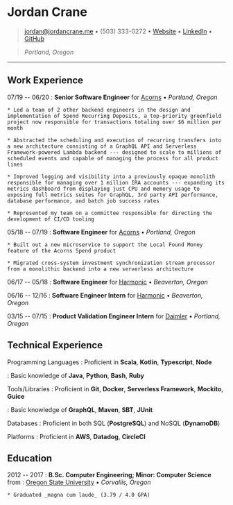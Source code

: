 # Jordan Crane

> <jordan@jordancrane.me> • (503) 333-0272 • [Website](https://www.jordancrane.me) • [LinkedIn](https://www.linkedin.com/in/jordancrane/) • [GitHub](https://github.com/jordancrane)

> _Portland, Oregon_ 

---

## Work Experience

07/19 -- 06/20
:   **Senior Software Engineer** for [Acorns](https://www.acorns.com/) • _Portland, Oregon_

    * Led a team of 2 other backend engineers in the design and implementation of Spend Recurring Deposits, a top-priority greenfield project now responsible for transactions totaling over $6 million per month

    * Abstracted the scheduling and execution of recurring transfers into a new architecture consisting of a GraphQL API and Serverless Framework-powered Lambda backend --- designed to scale to millions of scheduled events and capable of managing the process for all product lines

    * Improved logging and visibility into a previously opaque monolith responsible for managing over 1 million IRA accounts --- expanding its metrics dashboard from displaying just CPU and memory usage to exposing full metrics suites for GraphQL, 3rd party API performance, database performance, and batch job success rates

    * Represented my team on a committee responsible for directing the development of CI/CD tooling

05/18 -- 07/19
:   **Software Engineer** for [Acorns](https://www.acorns.com/) • _Portland, Oregon_

    * Built out a new microservice to support the Local Found Money feature of the Acorns Spend product

    * Migrated cross-system investment synchronization stream processor from a monolithic backend into a new serverless architecture

06/17 -- 05/18
:   **Software Engineer** for [Harmonic](https://www.harmonicinc.com/) • _Beaverton, Oregon_

06/16 -- 12/16
:   **Software Engineer Intern** for [Harmonic](https://www.harmonicinc.com/) • _Beaverton, Oregon_

03/15 -- 07/15
:   **Product Validation Engineer Intern** for [Daimler](https://daimler-trucksnorthamerica.com) • _Portland, Oregon_

## Technical Experience

Programming Languages
:   Proficient in **Scala**, **Kotlin**, **Typescript**, **Node**

:   Basic knowledge of **Java**, **Python**, **Bash**, **Ruby**

Tools/Libraries
:   Proficient in **Git**, **Docker**, **Serverless Framework**, **Mockito**, **Guice**

:   Basic knowledge of **GraphQL**, **Maven**, **SBT**, **JUnit**

Databases
:   Proficient in both SQL (**PostgreSQL**) and NoSQL (**DynamoDB**)

Platforms
:   Proficient in **AWS**, **Datadog**, **CircleCI**

## Education

2012 -- 2017
:   **B.Sc. Computer Engineering; Minor: Computer Science** from
:   [Oregon State University](https://oregonstate.edu) • _Corvallis, Oregon_

    * Graduated _magna cum laude_ (3.79 / 4.0 GPA)
